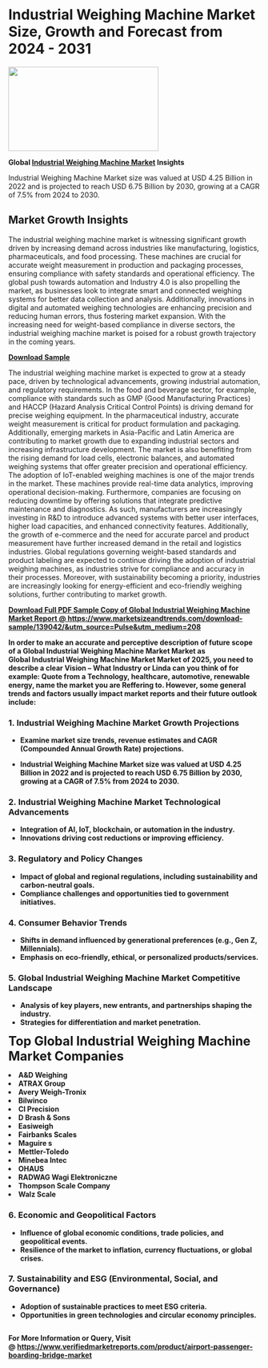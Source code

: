 <H1>Industrial Weighing Machine Market Size, Growth and Forecast from 2024 - 2031</H1><img class="aligncenter size-medium wp-image-584254" src="https://thirdeyenews.in/wp-content/uploads/2024/09/Global-Market-Research-300x168.jpeg" alt="" width="300" height="168" /><p><strong>Global&nbsp;<a href="https://www.marketsizeandtrends.com/download-sample/139042/&amp;utm_source=Pulse&amp;utm_medium=208">Industrial Weighing Machine Market</a> Insights</strong></p><p>Industrial Weighing Machine Market size was valued at USD 4.25 Billion in 2022 and is projected to reach USD 6.75 Billion by 2030, growing at a CAGR of 7.5% from 2024 to 2030.</p><p><h2>Market Growth Insights</h2> <p>The industrial weighing machine market is witnessing significant growth driven by increasing demand across industries like manufacturing, logistics, pharmaceuticals, and food processing. These machines are crucial for accurate weight measurement in production and packaging processes, ensuring compliance with safety standards and operational efficiency. The global push towards automation and Industry 4.0 is also propelling the market, as businesses look to integrate smart and connected weighing systems for better data collection and analysis. Additionally, innovations in digital and automated weighing technologies are enhancing precision and reducing human errors, thus fostering market expansion. With the increasing need for weight-based compliance in diverse sectors, the industrial weighing machine market is poised for a robust growth trajectory in the coming years.</p> <p><strong><a href="#">Download Sample</a></strong></p> <p>The industrial weighing machine market is expected to grow at a steady pace, driven by technological advancements, growing industrial automation, and regulatory requirements. In the food and beverage sector, for example, compliance with standards such as GMP (Good Manufacturing Practices) and HACCP (Hazard Analysis Critical Control Points) is driving demand for precise weighing equipment. In the pharmaceutical industry, accurate weight measurement is critical for product formulation and packaging. Additionally, emerging markets in Asia-Pacific and Latin America are contributing to market growth due to expanding industrial sectors and increasing infrastructure development. The market is also benefiting from the rising demand for load cells, electronic balances, and automated weighing systems that offer greater precision and operational efficiency. The adoption of IoT-enabled weighing machines is one of the major trends in the market. These machines provide real-time data analytics, improving operational decision-making. Furthermore, companies are focusing on reducing downtime by offering solutions that integrate predictive maintenance and diagnostics. As such, manufacturers are increasingly investing in R&D to introduce advanced systems with better user interfaces, higher load capacities, and enhanced connectivity features. Additionally, the growth of e-commerce and the need for accurate parcel and product measurement have further increased demand in the retail and logistics industries. Global regulations governing weight-based standards and product labeling are expected to continue driving the adoption of industrial weighing machines, as industries strive for compliance and accuracy in their processes. Moreover, with sustainability becoming a priority, industries are increasingly looking for energy-efficient and eco-friendly weighing solutions, further contributing to market growth. <p><strong><a href="#"></p><p><span class=""><strong>Download Full PDF Sample Copy of Global Industrial Weighing Machine Market Report</strong> @ <a href="https://www.marketsizeandtrends.com/download-sample/139042/&amp;utm_source=Pulse&amp;utm_medium=208" target="_blank">https://www.marketsizeandtrends.com/download-sample/139042/&amp;utm_source=Pulse&amp;utm_medium=208</a></span></p><p>In order to make an accurate and perceptive description of future scope of a Global&nbsp;Industrial Weighing Machine Market Market as Global&nbsp;Industrial Weighing Machine Market Market of 2025, you need to describe a clear Vision &ndash; What Industry or Linda can you think of for example: Quote from a Technology, healthcare, automotive, renewable energy, name the market you are Reffering to. However, some general trends and factors usually impact market reports and their future outlook include:</p><h3>1.&nbsp;<strong>Industrial Weighing Machine Market Growth Projections</strong></h3><ul><li>Examine market size trends, revenue estimates and CAGR (Compounded Annual Growth Rate) projections.</li><li><p>Industrial Weighing Machine Market size was valued at USD 4.25 Billion in 2022 and is projected to reach USD 6.75 Billion by 2030, growing at a CAGR of 7.5% from 2024 to 2030.</p></li></ul><h3>2.&nbsp;<strong>Industrial Weighing Machine Market Technological Advancements</strong></h3><ul><li>Integration of AI, IoT, blockchain, or automation in the industry.</li><li>Innovations driving cost reductions or improving efficiency.</li></ul><h3>3.&nbsp;<strong>Regulatory and Policy Changes</strong></h3><ul><li>Impact of global and regional regulations, including sustainability and carbon-neutral goals.</li><li>Compliance challenges and opportunities tied to government initiatives.</li></ul><h3>4.&nbsp;<strong>Consumer Behavior Trends</strong></h3><ul><li>Shifts in demand influenced by generational preferences (e.g., Gen Z, Millennials).</li><li>Emphasis on eco-friendly, ethical, or personalized products/services.</li></ul><h3>5.&nbsp;<strong>Global Industrial Weighing Machine Market Competitive Landscape</strong></h3><ul><li>Analysis of key players, new entrants, and partnerships shaping the industry.</li><li>Strategies for differentiation and market penetration.</li></ul><p data-pm-slice="1 1 []"><span style="color: inherit; font-family: inherit; font-size: 25px;">Top Global Industrial Weighing Machine Market Companies</span></p><div class="" data-test-id=""><p><li>A&D Weighing</li><li> ATRAX Group</li><li> Avery Weigh-Tronix</li><li> Bilwinco</li><li> CI Precision</li><li> D Brash & Sons</li><li> Easiweigh</li><li> Fairbanks Scales</li><li> Maguire s</li><li> Mettler-Toledo</li><li> Minebea Intec</li><li> OHAUS</li><li> RADWAG Wagi Elektroniczne</li><li> Thompson Scale Company</li><li> Walz Scale</li></p></div><h3>6.&nbsp;<strong>Economic and Geopolitical Factors</strong></h3><ul><li>Influence of global economic conditions, trade policies, and geopolitical events.</li><li>Resilience of the market to inflation, currency fluctuations, or global crises.</li></ul><h3>7.&nbsp;<strong>Sustainability and ESG (Environmental, Social, and Governance)</strong></h3><ul><li>Adoption of sustainable practices to meet ESG criteria.</li><li>Opportunities in green technologies and circular economy principles.</li></ul><h2><strong style="font-size: 14px;">For More Information or Query, Visit @&nbsp;</strong><a style="background-color: #ffffff; font-size: 14px;" href="https://www.marketsizeandtrends.com/report/industrial-weighing-machine-market/" target="_blank">https://www.verifiedmarketreports.com/product/airport-passenger-boarding-bridge-market</a></h2>
